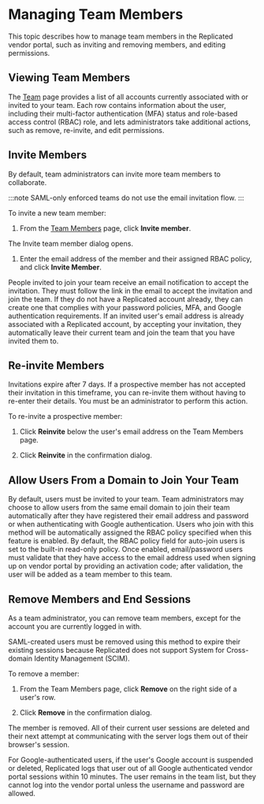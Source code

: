 # Managing Team Members

This topic describes how to manage team members in the Replicated vendor portal, such as inviting and removing members, and editing permissions.

## Viewing Team Members
The [Team](https://vendor.replicated.com/team/members) page provides a list of all accounts currently associated with or invited to your team. Each row contains information about the user, including their multi-factor authentication (MFA) status and role-based access control (RBAC) role, and lets administrators take additional actions, such as remove, re-invite, and edit permissions.

## Invite Members
By default, team administrators can invite more team members to collaborate.

:::note
SAML-only enforced teams do not use the email invitation flow.
:::

To invite a new team member:

1. From the [Team Members](https://vendor.replicated.com/team/members) page, click **Invite member**.

  The Invite team member dialog opens.

1. Enter the email address of the member and their assigned RBAC policy, and click **Invite Member**.

  People invited to join your team receive an email notification to accept the invitation. They must follow the link in the email to accept the invitation and join the team. If they do not have a Replicated account already, they can create one that complies with your password policies, MFA, and Google authentication requirements. If an invited user's email address is already associated with a Replicated account, by accepting your invitation, they automatically leave their current team and join the team that you have invited them to.

## Re-invite Members

Invitations expire after 7 days. If a prospective member has not accepted their invitation in this timeframe, you can re-invite them without having to re-enter their details. You must be an administrator to perform this action.

To re-invite a prospective member:

1. Click **Reinvite** below the user's email address on the Team Members page.

1. Click **Reinvite** in the confirmation dialog.

## Allow Users From a Domain to Join Your Team
By default, users must be invited to your team. Team administrators may choose to allow users from the same email domain to join their team automatically after they have registered their email address and password or when authenticating with Google authentication. Users who join with this method will be automatically assigned the RBAC policy specified when this feature is enabled. By default, the RBAC policy field for auto-join users is set to the built-in read-only policy. Once enabled, email/password users must validate that they have access to the email address used when signing up on vendor portal by providing an activation code; after validation, the user will be added as a team member to this team.  

## Remove Members and End Sessions
As a team administrator, you can remove team members, except for the account you are currently logged in with.

SAML-created users must be removed using this method to expire their existing sessions because Replicated does not support System for Cross-domain Identity Management (SCIM).

To remove a member:

1. From the Team Members page, click **Remove** on the right side of a user's row.

1. Click **Remove** in the confirmation dialog.

  The member is removed. All of their current user sessions are deleted and their next attempt at communicating with the server logs them out of their browser's session.

  For Google-authenticated users, if the user's Google account is suspended or deleted, Replicated logs that user out of all Google authenticated vendor portal sessions within 10 minutes. The user remains in the team list, but they cannot log into the vendor portal unless the username and password are allowed.
